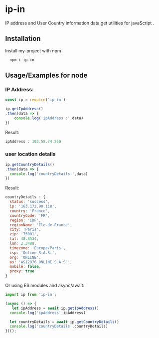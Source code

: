 # ip-in
IP address and  User Country information data get  utilities for javaScript . 





## Installation

Install my-project with npm

```bash
  npm i ip-in
```




## Usage/Examples for node 

### IP Address:
```js
const ip = require('ip-in')

ip.getIpAddress()
.then(data => {
    console.log('ipAddress :',data)
})
```
Result:

```js
ipAddress : 103.58.74.250
```

### user location details

```js
ip.getCountryDetails()
.then(data => {
  console.log('countryDetails:',data)
})
```
Result:
```js
countryDetails : {
  status: 'success',
  ip: '163.172.90.118',
  country: 'France',
  countryCode: 'FR',
  region: 'IDF',
  regionName: 'Île-de-France',
  city: 'Paris',
  zip: '75001',
  lat: 48.8534,
  lon: 2.3488,
  timezone: 'Europe/Paris',
  isp: 'Online S.A.S.',
  org: 'ONLINE',
  as: 'AS12876 ONLINE S.A.S.',
  mobile: false,
  proxy: true
}

```

Or using ES modules and async/await:

```js
import ip from 'ip-in';

(async () => {
   let ipAddress = await ip.getIpAddress()
  console.log('ipAddress',ipAddress)

  let countryDetails = await ip.getCountryDetails()
  console.log('countryDetails',countryDetails)
})();
```
